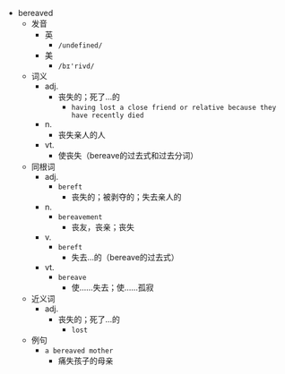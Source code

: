 - bereaved
  - 发音
    - 英
      - `/undefined/`
    - 美
      - `/bɪ'rivd/`
  - 词义
    - adj.
      - 丧失的；死了…的
        - `having lost a close friend or relative because they have recently died`
    - n.
      - 丧失亲人的人
    - vt.
      - 使丧失（bereave的过去式和过去分词）
  - 同根词
    - adj.
      - `bereft`
        - 丧失的；被剥夺的；失去亲人的
    - n.
      - `bereavement`
        - 丧友，丧亲；丧失
    - v.
      - `bereft`
        - 失去…的（bereave的过去式）
    - vt.
      - `bereave`
        - 使……失去；使……孤寂
  - 近义词
    - adj.
      - 丧失的；死了…的
        - `lost`
  - 例句
    - `a bereaved mother`
      - 痛失孩子的母亲


